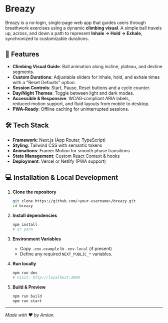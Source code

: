 # Breazy

Breazy is a no‑login, single‑page web app that guides users through breathwork exercises using a dynamic **climbing visual**. A simple ball travels up, across, and down a path to represent **Inhale → Hold → Exhale**, synchronized to customizable durations.

## 🚀 Features

* **Climbing Visual Guide**: Ball animation along incline, plateau, and decline segments.
* **Custom Durations**: Adjustable sliders for inhale, hold, and exhale times with a "Reset Defaults" option.
* **Session Controls**: Start, Pause, Reset buttons and a cycle counter.
* **Day/Night Themes**: Toggle between light and dark modes.
* **Accessible & Responsive**: WCAG‑compliant ARIA labels, reduced‑motion support, and fluid layouts from mobile to desktop.
* **PWA‑Ready**: Offline caching for uninterrupted sessions.

## 🛠️ Tech Stack

* **Framework**: Next.js (App Router, TypeScript)
* **Styling**: Tailwind CSS with semantic tokens
* **Animations**: Framer Motion for smooth phase transitions
* **State Management**: Custom React Context & hooks
* **Deployment**: Vercel or Netlify (PWA support)

## 💻 Installation & Local Development

1. **Clone the repository**

   ```bash
   git clone https://github.com/<your‑username>/breazy.git
   cd breazy
   ```

2. **Install dependencies**

   ```bash
   npm install
   # or yarn
   ```

3. **Environment Variables**

   * Copy `.env.example` to `.env.local` (if present)
   * Define any required `NEXT_PUBLIC_*` variables.

4. **Run locally**

   ```bash
   npm run dev
   # Visit: http://localhost:3000
   ```

5. **Build & Preview**

   ```bash
   npm run build
   npm run start
   ```



---

*Made with ❤️ by Amlan.*
